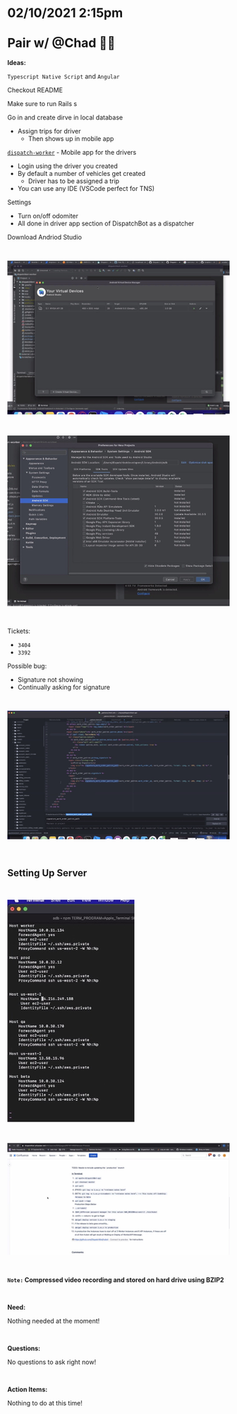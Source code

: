 # **02/10/2021 2:15pm <br> <br> Pair w/ @Chad 👨‍💻**

**Ideas:**

`Typescript Native Script` and `Angular`

Checkout README

Make sure to run Rails s

Go in and create dirve in local database
  * Assign trips for driver
    * Then shows up in mobile app

[`dispatch-worker`](https://github.com/DispatchBot/dispatchbot-worker) - Mobile app for the drivers
  * Login using the driver you created
  * By default a number of vehicles get created
    * Driver has to be assigned a trip
  * You can use any IDE (VSCode perfect for TNS)

Settings 
  * Turn on/off odomiter
  * All done in driver app section of DispatchBot as a dispatcher

Download Andriod Studio

&nbsp;

![alt text](./assets/android_1.png "Setting up virtual device")

&nbsp;

![alt text](./assets/android_2.png "Setting up SDK")

&nbsp;

Tickets: 
  * `3404` 
  * `3392`

Possible bug:
  * Signature not showing
  * Continually asking for signature

&nbsp;

![alt text](./assets/bug.png "Possible bug by line item")

&nbsp;

## **Setting Up Server**

&nbsp;

![alt text](./assets/server_1.png "Setting Up Server")

&nbsp;

![alt text](./assets/deploy.png "Deploying")

&nbsp;

**`Note:` Compressed video recording and stored on hard drive using BZIP2**

&nbsp;

**Need:**

Nothing needed at the moment! 

&nbsp;

**Questions:**

No questions to ask right now!

&nbsp;

**Action Items:** 

Nothing to do at this time!